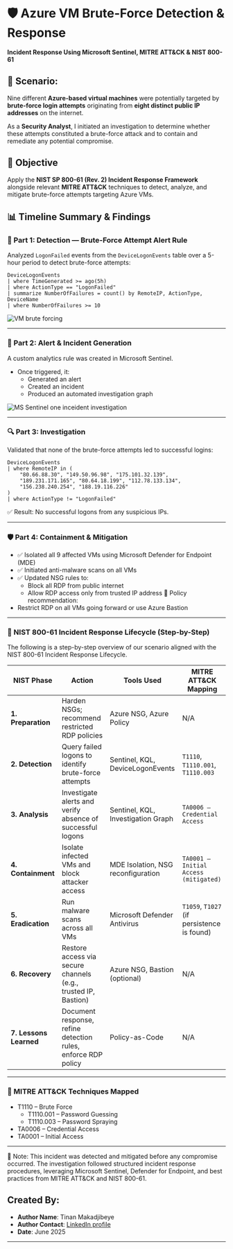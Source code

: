 # 🛡️ Azure VM Brute-Force Detection & Response  

 **Incident Response Using Microsoft Sentinel, MITRE ATT&CK & NIST 800-61**

## 📌 Scenario:
Nine different **Azure-based virtual machines** were potentially targeted by **brute-force login attempts** originating from **eight distinct public IP addresses** on the internet.

As a **Security Analyst**, I initiated an investigation to determine whether these attempts constituted a brute-force attack and to contain and remediate any potential compromise.


## 🎯 Objective

Apply the **NIST SP 800-61 (Rev. 2) Incident Response Framework** alongside relevant **MITRE ATT&CK** techniques to detect, analyze, and mitigate brute-force attempts targeting Azure VMs.


## 📊 Timeline Summary & Findings 


### 🔔 Part 1: Detection — Brute-Force Attempt Alert Rule

Analyzed `LogonFailed` events from the `DeviceLogonEvents` table over a 5-hour period to detect brute-force attempts:

```kql
DeviceLogonEvents
| where TimeGenerated >= ago(5h)
| where ActionType == "LogonFailed"
| summarize NumberOfFailures = count() by RemoteIP, ActionType, DeviceName
| where NumberOfFailures >= 10
```
![VM brute forcing](https://github.com/user-attachments/assets/2e0e8b6c-56d9-475e-8768-bf18276a91c9)

---

### 🚨 Part 2: Alert & Incident Generation
A custom analytics rule was created in Microsoft Sentinel.
- Once triggered, it:
  - Generated an alert
  - Created an incident
  - Produced an automated investigation graph
    
 ![MS Sentinel one inceident investigation](https://github.com/user-attachments/assets/69a35c17-9710-4219-911a-8f6aed30b70b)


---

### 🔍 Part 3: Investigation
Validated that none of the brute-force attempts led to successful logins:

```kql
DeviceLogonEvents
| where RemoteIP in (
    "80.66.88.30", "149.50.96.98", "175.101.32.139",
    "189.231.171.165", "80.64.18.199", "112.78.133.134",
    "156.238.240.254", "188.19.116.226"
)
| where ActionType != "LogonFailed"
```
✅ Result: No successful logons from any suspicious IPs.

---

### 🛡️ Part 4: Containment & Mitigation
- ✅ Isolated all 9 affected VMs using Microsoft Defender for Endpoint (MDE)
- ✅ Initiated anti-malware scans on all VMs
- ✅ Updated NSG rules to:
  - Block all RDP from public internet
  - Allow RDP access only from trusted IP address
📌 Policy recommendation:
- Restrict RDP on all VMs going forward or use Azure Bastion
---

### 🔁 NIST 800-61 Incident Response Lifecycle (Step-by-Step)

The following is a step-by-step overview of our scenario aligned with the NIST 800-61 Incident Response Lifecycle.

| NIST Phase             | Action                                                         | Tools Used                         | MITRE ATT\&CK Mapping                      |
| ---------------------- | -------------------------------------------------------------- | ---------------------------------- | ------------------------------------------ |
| **1. Preparation**     | Harden NSGs; recommend restricted RDP policies                 | Azure NSG, Azure Policy            | N/A                                        |
| **2. Detection**       | Query failed logons to identify brute-force attempts           | Sentinel, KQL, DeviceLogonEvents   | `T1110`, `T1110.001`, `T1110.003`          |
| **3. Analysis**        | Investigate alerts and verify absence of successful logons     | Sentinel, KQL, Investigation Graph | `TA0006 – Credential Access`               |
| **4. Containment**     | Isolate infected VMs and block attacker access                 | MDE Isolation, NSG reconfiguration | `TA0001 – Initial Access (mitigated)`      |
| **5. Eradication**     | Run malware scans across all VMs                               | Microsoft Defender Antivirus       | `T1059`, `T1027` (if persistence is found) |
| **6. Recovery**        | Restore access via secure channels (e.g., trusted IP, Bastion) | Azure NSG, Bastion (optional)      | N/A                                        |
| **7. Lessons Learned** | Document response, refine detection rules, enforce RDP policy  | Policy-as-Code                     | N/A                                        |

---

### 🧠 MITRE ATT&CK Techniques Mapped
- T1110 – Brute Force
  - T1110.001 – Password Guessing
  - T1110.003 – Password Spraying
- TA0006 – Credential Access
- TA0001 – Initial Access

---

📝 Note: This incident was detected and mitigated before any compromise occurred. The investigation followed structured incident response procedures, leveraging Microsoft Sentinel, Defender for Endpoint, and best practices from MITRE ATT&CK and NIST 800-61.

## Created By:
- **Author Name**: Tinan Makadjibeye  
- **Author Contact**: [LinkedIn profile](https://www.linkedin.com/in/makadjibeye-tinan)  
- **Date**: June 2025
  
---

